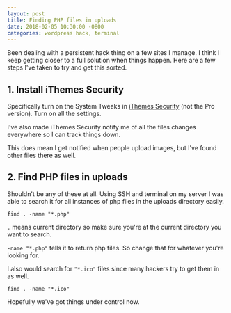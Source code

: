 ```yaml
---
layout: post
title: Finding PHP files in uploads
date: 2018-02-05 10:30:00 -0800
categories: wordpress hack, terminal
---
```


Been dealing with a persistent hack thing on a few sites I manage. I think I
keep getting closer to a full solution when things happen. Here are a few steps
I've taken to try and get this sorted.

## 1. Install iThemes Security

Specifically turn on the System Tweaks in [iThemes
Security](https://ithemes.com/security/) (not the Pro version). Turn on all the
settings.

I've also made iThemes Security notify me of all the files changes everywhere so
I can track things down.

This does mean I get notified when people upload images, but I've found other
files there as well.

## 2. Find PHP files in uploads

Shouldn't be any of these at all. Using SSH and terminal on my server I was able
to search it for all instances of php files in the uploads directory easily.

`find . -name "*.php"`

`.` means current directory so make sure you're at the current directory you
want to search.

`-name "*.php"` tells it to return php files. So change that for whatever you're
looking for.

I also would search for `"*.ico"` files since many hackers try to get them in as
well.

`find . -name "*.ico"`

Hopefully we've got things under control now.
